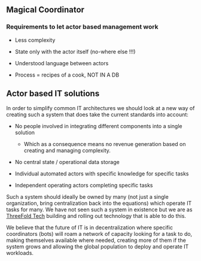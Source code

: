 ## Magical Coordinator

### Requirements to let actor based management work

* Less complexity

* State only with the actor itself (no-where else !!!)

* Understood language between actors 

* Process = recipes of a cook, NOT IN A DB

## Actor based IT solutions 

In order to simplify common IT architectures we should look at a   new way of creating such a system that does take the current standards into account:

* No people involved in integrating different components into a single solution

    * Which as a consequence means no revenue generation based on creating and managing complexity.

* No central state / operational data storage

* Individual automated actors with specific knowledge for specific tasks

* Independent operating actors completing specific tasks

Such a system should ideally be owned by many (not just a single organization, bring centralization back into the equations) which operate IT tasks for many.  We have not seen such a system in existence but we are as [ThreeFold Tech](threefold__threefold_tech) building and rolling out technology that is able to do this.

We believe that the future of IT is in decentralization where specific coordinators (bots) will roam a network of capacity looking for a task to do, making themselves available where needed, creating more of them if the system grows and allowing the global population to deploy and operate IT workloads.
